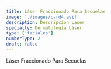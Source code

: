 ```yaml
---
title: Láser Fraccionado Para Secuelas
image: './images/card4.avif'
description: Descripcion Laser
specialty: Dermatología Láser
type: ['faciales']
numberType: 2
draft: false
---
```


Láser Fraccionado Para Secuelas
